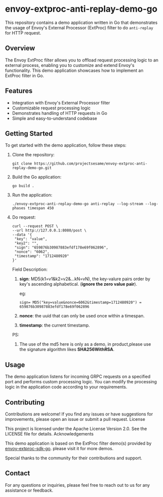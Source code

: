 # envoy-extproc-anti-replay-demo-go

This repository contains a demo application written in Go that demonstrates the usage of Envoy's External Processor (ExtProc) filter to do `anti-replay` for HTTP request.

## Overview

The Envoy ExtProc filter allows you to offload request processing logic to an external process, enabling you to customize and extend Envoy's functionality. This demo application showcases how to implement an ExtProc filter in Go.

## Features

   + Integration with Envoy's External Processor filter
   + Customizable request processing logic
   + Demonstrates handling of HTTP requests in Go
   + Simple and easy-to-understand codebase

## Getting Started

To get started with the demo application, follow these steps:

  1. Clone the repository:
     ```
     git clone https://github.com/projectsesame/envoy-extproc-anti-replay-demo-go.git
     ```

  2. Build the Go application:
     ```
     go build .
     ```

  3. Run the application:
     ```
     ./envoy-extproc-anti-replay-demo-go anti-replay --log-stream --log-phases timespan 450
     ```
  4. Do request:
     ```shell
     curl --request POST \
     --url http://127.0.0.1:8080/post \
     --data '{
      "key": "value",
      "key2": "",
      "sign": "659876b30987883efdf178e69f062896",
      "nonce": "6062",
      "timestamp": "1712480920"
     }'

     ```

     Field Description:
       1. **sign**:  MD5(k1=v1&k2=v2&...kN=vN), the key-valure pairs order by key's ascending alphabetical. (**ignore the zero value pair**).

          eg:

          ```shell
          sign= MD5("key=value&nonce=6062&timestamp=1712480920") = 659876b30987883efdf178e69f062896
          ```
       2. **nonce**: the uuid that can only be used once within a timespan.

       3. **timestamp**: the current timestamp.

     PS:
       1. The use of the md5 here is only as a demo, in product,please use the signature algorithm likes **SHA256WithRSA**.

## Usage

The demo application listens for incoming GRPC requests on a specified port and performs custom processing logic. You can modify the processing logic in the application code according to your requirements.

## Contributing

Contributions are welcome! If you find any issues or have suggestions for improvements, please open an issue or submit a pull request.
License

This project is licensed under the Apache License Version 2.0. See the LICENSE file for details.
Acknowledgements

This demo application is based on the ExtProc filter demo(s) provided by [envoy-extproc-sdk-go](https://github.com/wrossmorrow/envoy-extproc-sdk-go). please visit it for more demos.

Special thanks to the community for their contributions and support.

## Contact

For any questions or inquiries, please feel free to reach out to us for any assistance or feedback.
